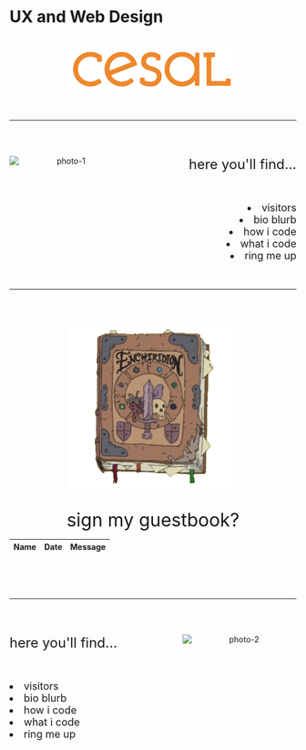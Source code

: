 # UX and Web Design

<div align="center">
<br>

  <img src="images/Full-Color-Logotype.png" alt="Logo" width="300">

<br>
<br>
<br>
<hr>
<br>
<br>

<img src="images/photo-1.png" alt="photo-1" width="200" align="left"></img>

<div align="right" style="text-align: right">
<font size="5">here you'll find...</font>
<br>
<br>
<br>
<br>
<font size="4">
<li>visitors</li>
<li>bio blurb</li>
<li>how i code</li>
<li>what i code</li>
<li>ring me up</li>
</font></div>

<br>
<br>
<hr>
<br>
<br>

<a href="https://github.com/tglass3/tglass3/issues/1"><img src="images/photo-5.png" alt="Enchiridion" width="300" ></a>
<br>
<br>
<br>
<font size="6">sign my guestbook?</font>
<br>
<!-- Guestbook -->
| Name | Date | Message |
|---|---|---|

<!-- /Guestbook -->
<!-- Still figuring this one out -->





<br>
<br>
<br>
<hr>
<br>
<br>

<img src="images/photo-2.png" alt="photo-2" width="200" align="right"></img>

<div align="left" style="text-align: left">
<font size="5">here you'll find...</font>
<br>
<br>
<br>
<br>
<font size="4">
<li>visitors</li>
<li>bio blurb</li>
<li>how i code</li>
<li>what i code</li>
<li>ring me up</li>
</font></div>

</div>